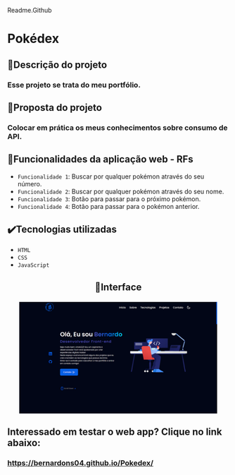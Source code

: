 Readme.Github

# Pokédex

## 📱Descrição do projeto

### Esse projeto se trata do meu portfólio.

## 🎯Proposta do projeto

### Colocar em prática os meus conhecimentos sobre consumo de API.

## 🔨Funcionalidades da aplicação web - RFs

- `Funcionalidade 1`: Buscar por qualquer pokémon através do seu número.
- `Funcionalidade 2`: Buscar por qualquer pokémon através do seu nome.
- `Funcionalidade 3`: Botão para passar para o próximo pokémon.
- `Funcionalidade 4`: Botão para passar para o pokémon anterior.

## ✔️Tecnologias utilizadas

- `HTML`
- `CSS`
- `JavaScript`

## <p align="center">📱Interface</p>

<p align="center">
<img src="images/Portfolio.png" width="450px" align="center">
</p>

## Interessado em testar o web app? Clique no link abaixo:
### https://bernardons04.github.io/Pokedex/
